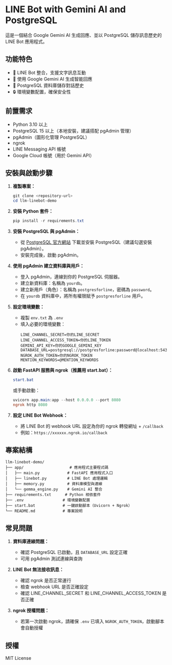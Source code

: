 # LINE Bot with Gemini AI and PostgreSQL

這是一個結合 Google Gemini AI 生成回應、並以 PostgreSQL 儲存訊息歷史的 LINE Bot 應用程式。

## 功能特色

- 🤖 LINE Bot 整合，支援文字訊息互動
- 🧠 使用 Google Gemini AI 生成智能回應
- 💾 PostgreSQL 資料庫儲存對話歷史
- 🔒 環境變數配置，確保安全性

## 前置需求

- Python 3.10 以上
- PostgreSQL 15 以上（本地安裝，建議搭配 pgAdmin 管理）
- pgAdmin（圖形化管理 PostgreSQL）
- ngrok
- LINE Messaging API 帳號
- Google Cloud 帳號（用於 Gemini API）

## 安裝與啟動步驟

1. **複製專案：**
   ```powershell
   git clone <repository-url>
   cd llm-linebot-demo
   ```

2. **安裝 Python 套件：**
   ```powershell
   pip install -r requirements.txt
   ```

3. **安裝 PostgreSQL 與 pgAdmin：**
   - 從 [PostgreSQL 官方網站](https://www.postgresql.org/download/windows/) 下載並安裝 PostgreSQL（建議勾選安裝 pgAdmin）。
   - 安裝完成後，啟動 pgAdmin。

4. **使用 pgAdmin 建立資料庫與用戶：**
   - 登入 pgAdmin，連線到你的 PostgreSQL 伺服器。
   - 建立新資料庫：名稱為 `yourdb`。
   - 建立新用戶（角色）：名稱為 `postgresforline`，密碼為 `password`。
   - 在 `yourdb` 資料庫中，將所有權限賦予 `postgresforline` 用戶。

5. **設定環境變數：**
   - 複製 `env.txt` 為 `.env`
   - 填入必要的環境變數：
     ```
     LINE_CHANNEL_SECRET=你的LINE_SECRET
     LINE_CHANNEL_ACCESS_TOKEN=你的LINE_TOKEN
     GEMINI_API_KEY=你的GOOGLE_GEMINI_KEY
     DATABASE_URL=postgresql://postgresforline:password@localhost:5432/yourdb
     NGROK_AUTH_TOKEN=你的NGROK_TOKEN
     MENTION_KEYWORDS=@MENTION_KEYWORDS
     ```

6. **啟動 FastAPI 服務與 ngrok（推薦用 start.bat）：**
   ```powershell
   start.bat
   ```
   或手動啟動：
   ```powershell
   uvicorn app.main:app --host 0.0.0.0 --port 8080
   ngrok http 8080
   ```

7. **設定 LINE Bot Webhook：**
   - 將 LINE Bot 的 webhook URL 設定為你的 ngrok 轉發網址 + `/callback`
   - 例如：`https://xxxxxx.ngrok.io/callback`

## 專案結構

```
llm-linebot-demo/
├── app/                    # 應用程式主要程式碼
│   ├── main.py            # FastAPI 應用程式入口
│   ├── linebot.py         # LINE Bot 處理邏輯
│   ├── memory.py          # 資料庫模型與連線
│   └── gemma_engine.py    # Gemini AI 整合
├── requirements.txt      # Python 相依套件
├── .env                 # 環境變數配置
├── start.bat            # 一鍵啟動腳本（Uvicorn + Ngrok）
└── README.md            # 專案說明
```

## 常見問題

1. **資料庫連線問題：**
   - 確認 PostgreSQL 已啟動，且 `DATABASE_URL` 設定正確
   - 可用 pgAdmin 測試連線與查詢

2. **LINE Bot 無法接收訊息：**
   - 確認 ngrok 是否正常運行
   - 檢查 webhook URL 是否正確設定
   - 確認 LINE_CHANNEL_SECRET 和 LINE_CHANNEL_ACCESS_TOKEN 是否正確

3. **ngrok 授權問題：**
   - 若第一次啟動 ngrok，請確保 `.env` 已填入 `NGROK_AUTH_TOKEN`，啟動腳本會自動授權

## 授權

MIT License